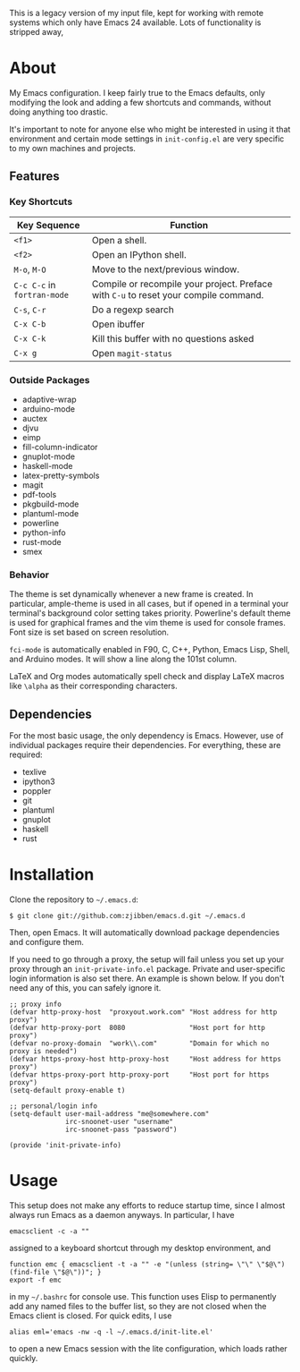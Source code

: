 This is a legacy version of my input file, kept for working with remote systems which only have Emacs 24 available. Lots of functionality is stripped away, 

# About

My Emacs configuration. I keep fairly true to the Emacs defaults, only modifying the look and adding a few shortcuts and commands, without doing anything too drastic.

It's important to note for anyone else who might be interested in using it that environment and certain mode settings in `init-config.el` are very specific to my own machines and projects.

## Features

### Key Shortcuts

| Key Sequence                | Function                                                                             |
| --------------------------- | ------------------------------------------------------------------------------------ |
| `<f1>`                      | Open a shell.                                                                        |
| `<f2>`                      | Open an IPython shell.                                                               |
| `M-o`, `M-O`                | Move to the next/previous window.                                                    |
| `C-c C-c` in `fortran-mode` | Compile or recompile your project. Preface with `C-u` to reset your compile command. |
| `C-s`, `C-r`                | Do a regexp search                                                                   |
| `C-x C-b`                   | Open ibuffer                                                                         |
| `C-x C-k`                   | Kill this buffer with no questions asked                                             |
| `C-x g`                     | Open `magit-status`                                                                  |

### Outside Packages

- adaptive-wrap
- arduino-mode
- auctex
- djvu
- eimp
- fill-column-indicator
- gnuplot-mode
- haskell-mode
- latex-pretty-symbols
- magit
- pdf-tools
- pkgbuild-mode
- plantuml-mode
- powerline
- python-info
- rust-mode
- smex

### Behavior

The theme is set dynamically whenever a new frame is created. In particular, ample-theme is used in all cases, but if opened in a terminal your terminal's background color setting takes priority. Powerline's default theme is used for graphical frames and the vim theme is used for console frames. Font size is set based on screen resolution.

`fci-mode` is automatically enabled in F90, C, C++, Python, Emacs Lisp, Shell, and Arduino modes. It will show a line along the 101st column.

LaTeX and Org modes automatically spell check and display LaTeX macros like `\alpha` as their corresponding characters.

## Dependencies

For the most basic usage, the only dependency is Emacs. However, use of individual packages require their dependencies. For everything, these are required:

- texlive
- ipython3
- poppler
- git
- plantuml
- gnuplot
- haskell
- rust

# Installation

Clone the repository to `~/.emacs.d`:

    $ git clone git://github.com:zjibben/emacs.d.git ~/.emacs.d

Then, open Emacs. It will automatically download package dependencies and configure them.

If you need to go through a proxy, the setup will fail unless you set up your proxy through an `init-private-info.el` package. Private and user-specific login information is also set there. An example is shown below. If you don't need any of this, you can safely ignore it.

    ;; proxy info
    (defvar http-proxy-host  "proxyout.work.com" "Host address for http proxy")
    (defvar http-proxy-port  8080                "Host port for http proxy")
    (defvar no-proxy-domain  "work\\.com"        "Domain for which no proxy is needed")
    (defvar https-proxy-host http-proxy-host     "Host address for https proxy")
    (defvar https-proxy-port http-proxy-port     "Host port for https proxy")
    (setq-default proxy-enable t)
    
    ;; personal/login info
    (setq-default user-mail-address "me@somewhere.com"
                  irc-snoonet-user "username"
                  irc-snoonet-pass "password")
    
    (provide 'init-private-info)

# Usage

This setup does not make any efforts to reduce startup time, since I almost always run Emacs as a daemon anyways. In particular, I have

    emacsclient -c -a ""

assigned to a keyboard shortcut through my desktop environment, and

    function emc { emacsclient -t -a "" -e "(unless (string= \"\" \"$@\") (find-file \"$@\"))"; }
    export -f emc

in my `~/.bashrc` for console use. This function uses Elisp to permanently add any named files to the buffer list, so they are not closed when the Emacs client is closed. For quick edits, I use

    alias eml='emacs -nw -q -l ~/.emacs.d/init-lite.el'

to open a new Emacs session with the lite configuration, which loads rather quickly.
